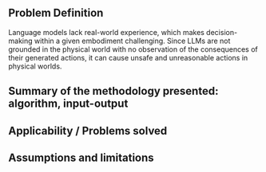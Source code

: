 ## Problem Definition
Language models lack real-world experience, which makes decision-making within a given embodiment challenging.  Since LLMs are not grounded in the physical world with no observation of the consequences of their generated actions, it can cause unsafe and unreasonable actions in physical worlds. 

## Summary of the methodology presented: algorithm, input-output


## Applicability / Problems solved

## Assumptions and limitations

